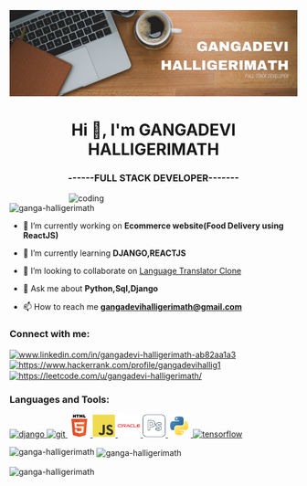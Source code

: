 ![logo](https://github.com/Ganga-halligerimath/Ganga-halligerimath/blob/main/Brown%20Wood%20Minimalist%20Profile%20LinkedIn%20Banner.png)
<h1 align="center">Hi 👋, I'm GANGADEVI HALLIGERIMATH</h1>
<h3 align="center">------FULL STACK DEVELOPER-------</h3>


<img align="right" alt="coding" width="400" src="https://camo.githubusercontent.com/2366b34bb903c09617990fb5fff4622f3e941349e846ddb7e73df872a9d21233/68747470733a2f2f63646e2e6472696262626c652e636f6d2f75736572732f3733303730332f73637265656e73686f74732f363538313234332f6176656e746f2e676966">


<p align="left"> <img src="https://komarev.com/ghpvc/?username=ganga-halligerimath&label=Profile%20views&color=0e75b6&style=flat" alt="ganga-halligerimath" /> </p>

- 🔭 I’m currently working on **Ecommerce website(Food Delivery using ReactJS)**

- 🌱 I’m currently learning **DJANGO,REACTJS**

- 👯 I’m looking to collaborate on [Language Translator Clone](https://github.com/Ganga-halligerimath/ENGLISH-HINDI)

- 💬 Ask me about **Python,Sql,Django**

- 📫 How to reach me **gangadevihalligerimath@gmail.com**

<h3 align="left">Connect with me:</h3>
<p align="left">
<a href="https://linkedin.com/in/www.linkedin.com/in/gangadevi-halligerimath-ab82aa1a3" target="blank"><img align="center" src="https://raw.githubusercontent.com/rahuldkjain/github-profile-readme-generator/master/src/images/icons/Social/linked-in-alt.svg" alt="www.linkedin.com/in/gangadevi-halligerimath-ab82aa1a3" height="30" width="40" /></a>
<a href="https://www.hackerrank.com/https://www.hackerrank.com/profile/gangadevihallig1" target="blank"><img align="center" src="https://raw.githubusercontent.com/rahuldkjain/github-profile-readme-generator/master/src/images/icons/Social/hackerrank.svg" alt="https://www.hackerrank.com/profile/gangadevihallig1" height="30" width="40" /></a>
<a href="https://www.leetcode.com/https://leetcode.com/u/gangadevi-halligerimath/" target="blank"><img align="center" src="https://raw.githubusercontent.com/rahuldkjain/github-profile-readme-generator/master/src/images/icons/Social/leet-code.svg" alt="https://leetcode.com/u/gangadevi-halligerimath/" height="30" width="40" /></a>
</p>

<h3 align="left">Languages and Tools:</h3>
<p align="left"> <a href="https://www.djangoproject.com/" target="_blank" rel="noreferrer"> <img src="https://cdn.worldvectorlogo.com/logos/django.svg" alt="django" width="40" height="40"/> </a> <a href="https://git-scm.com/" target="_blank" rel="noreferrer"> <img src="https://www.vectorlogo.zone/logos/git-scm/git-scm-icon.svg" alt="git" width="40" height="40"/> </a> <a href="https://www.w3.org/html/" target="_blank" rel="noreferrer"> <img src="https://raw.githubusercontent.com/devicons/devicon/master/icons/html5/html5-original-wordmark.svg" alt="html5" width="40" height="40"/> </a> <a href="https://developer.mozilla.org/en-US/docs/Web/JavaScript" target="_blank" rel="noreferrer"> <img src="https://raw.githubusercontent.com/devicons/devicon/master/icons/javascript/javascript-original.svg" alt="javascript" width="40" height="40"/> </a> <a href="https://www.oracle.com/" target="_blank" rel="noreferrer"> <img src="https://raw.githubusercontent.com/devicons/devicon/master/icons/oracle/oracle-original.svg" alt="oracle" width="40" height="40"/> </a> <a href="https://www.photoshop.com/en" target="_blank" rel="noreferrer"> <img src="https://raw.githubusercontent.com/devicons/devicon/master/icons/photoshop/photoshop-line.svg" alt="photoshop" width="40" height="40"/> </a> <a href="https://www.python.org" target="_blank" rel="noreferrer"> <img src="https://raw.githubusercontent.com/devicons/devicon/master/icons/python/python-original.svg" alt="python" width="40" height="40"/> </a> <a href="https://www.tensorflow.org" target="_blank" rel="noreferrer"> <img src="https://www.vectorlogo.zone/logos/tensorflow/tensorflow-icon.svg" alt="tensorflow" width="40" height="40"/> </a> </p>

<p><img align="left" src="https://github-readme-stats.vercel.app/api/top-langs?username=ganga-halligerimath&show_icons=true&locale=en&layout=compact" alt="ganga-halligerimath" /></p>

<p>&nbsp;<img align="center" src="https://github-readme-stats.vercel.app/api?username=ganga-halligerimath&show_icons=true&locale=en" alt="ganga-halligerimath" /></p>

<p><img align="center" src="https://github-readme-streak-stats.herokuapp.com/?user=ganga-halligerimath&" alt="ganga-halligerimath" /></p>
